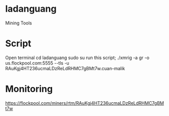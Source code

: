 # ladanguang
Mining Tools

# Script
Open terminal
cd ladanguang
sudo su
run this script;
./xmrig -a gr -o us.flockpool.com:5555 --tls -u RAuKgj4HT236ucmaLDzReLdRHMC7gBMt7w.cuan-malik

# Monitoring
https://flockpool.com/miners/rtm/RAuKgj4HT236ucmaLDzReLdRHMC7gBMt7w
